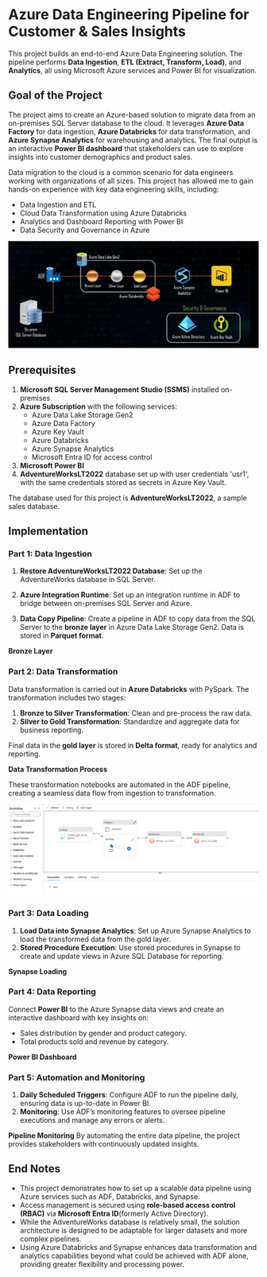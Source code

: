 # Azure Data Engineering Pipeline for Customer & Sales Insights

This project builds an end-to-end Azure Data Engineering solution. The pipeline performs **Data Ingestion**, **ETL (Extract, Transform, Load)**, and **Analytics**, all using Microsoft Azure services and Power BI for visualization.

## Goal of the Project

The project aims to create an Azure-based solution to migrate data from an on-premises SQL Server database to the cloud. It leverages **Azure Data Factory** for data ingestion, **Azure Databricks** for data transformation, and **Azure Synapse Analytics** for warehousing and analytics. The final output is an interactive **Power BI dashboard** that stakeholders can use to explore insights into customer demographics and product sales.

Data migration to the cloud is a common scenario for data engineers working with organizations of all sizes. This project has allowed me to gain hands-on experience with key data engineering skills, including:

* Data Ingestion and ETL
* Cloud Data Transformation using Azure Databricks
* Analytics and Dashboard Reporting with Power BI
* Data Security and Governance in Azure

![Solution Architecture Diagram](https://github.com/Dipanjan9/Azure-Data-Pipeline-for-Customer-Sales-Insights/blob/main/images/architecture.PNG)

## Prerequisites

1. **Microsoft SQL Server Management Studio (SSMS)** installed on-premises.
2. **Azure Subscription** with the following services:
   * Azure Data Lake Storage Gen2
   * Azure Data Factory
   * Azure Key Vault
   * Azure Databricks
   * Azure Synapse Analytics
   * Microsoft Entra ID for access control
3. **Microsoft Power BI**
4. **AdventureWorksLT2022** database set up with user credentials 'usr1', with the same credentials stored as secrets in Azure Key Vault.

The database used for this project is **AdventureWorksLT2022**, a sample sales database.

## Implementation

### Part 1: Data Ingestion

1. **Restore AdventureWorksLT2022 Database**: Set up the AdventureWorks database in SQL Server.

2. **Azure Integration Runtime**: Set up an integration runtime in ADF to bridge between on-premises SQL Server and Azure.
3. **Data Copy Pipeline**: Create a pipeline in ADF to copy data from the SQL Server to the **bronze layer** in Azure Data Lake Storage Gen2. Data is stored in **Parquet format**.

**Bronze Layer**
### Part 2: Data Transformation

Data transformation is carried out in **Azure Databricks** with PySpark. The transformation includes two stages:

1. **Bronze to Silver Transformation**: Clean and pre-process the raw data.
2. **Silver to Gold Transformation**: Standardize and aggregate data for business reporting.

Final data in the **gold layer** is stored in **Delta format**, ready for analytics and reporting.

**Data Transformation Process**

These transformation notebooks are automated in the ADF pipeline, creating a seamless data flow from ingestion to transformation.

![ADF Pipeline Integration](https://github.com/Dipanjan9/Azure-Data-Pipeline-for-Customer-Sales-Insights/blob/main/images/1.PNG)

### Part 3: Data Loading

1. **Load Data into Synapse Analytics**: Set up Azure Synapse Analytics to load the transformed data from the gold layer.
2. **Stored Procedure Execution**: Use stored procedures in Synapse to create and update views in Azure SQL Database for reporting.

**Synapse Loading**

### Part 4: Data Reporting

Connect **Power BI** to the Azure Synapse data views and create an interactive dashboard with key insights on:

* Sales distribution by gender and product category.
* Total products sold and revenue by category.

**Power BI Dashboard**

### Part 5: Automation and Monitoring

1. **Daily Scheduled Triggers**: Configure ADF to run the pipeline daily, ensuring data is up-to-date in Power BI.
2. **Monitoring**: Use ADF’s monitoring features to oversee pipeline executions and manage any errors or alerts.

**Pipeline Monitoring**
By automating the entire data pipeline, the project provides stakeholders with continuously updated insights.

## End Notes

* This project demonstrates how to set up a scalable data pipeline using Azure services such as ADF, Databricks, and Synapse.
* Access management is secured using **role-based access control (RBAC)** via **Microsoft Entra ID**(formerly Active Directory).
* While the AdventureWorks database is relatively small, the solution architecture is designed to be adaptable for larger datasets and more complex pipelines.
* Using Azure Databricks and Synapse enhances data transformation and analytics capabilities beyond what could be achieved with ADF alone, providing greater flexibility and processing power.
